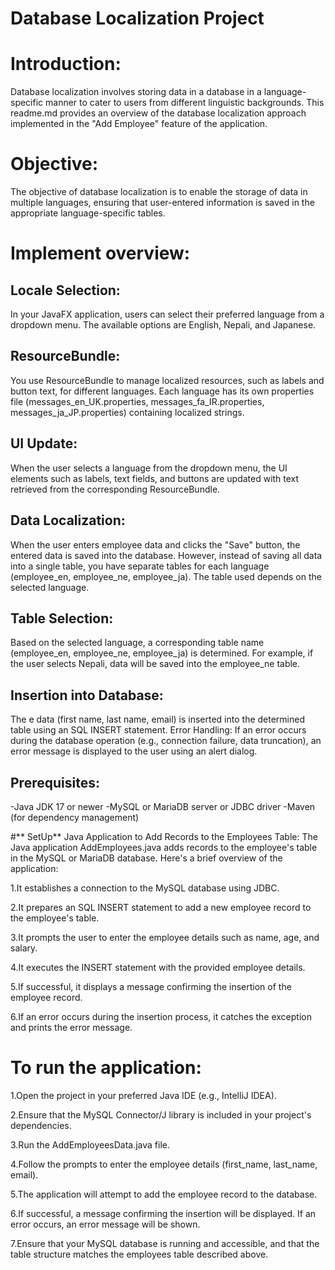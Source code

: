 # **Database Localization Project**

# **Introduction:**
Database localization involves storing data in a database in a language-specific manner to cater to users from different linguistic backgrounds.
This readme.md provides an overview of the database localization approach implemented in the "Add Employee" feature of the application.

# **Objective:**
The objective of database localization is to enable the storage of data in multiple languages, ensuring that user-entered information
is saved in the appropriate language-specific tables.

# **Implement overview:**
## **Locale Selection:** 
In your JavaFX application, users can select their preferred language from a dropdown menu. The available options are English, Nepali, and Japanese.

## **ResourceBundle:**
You use ResourceBundle to manage localized resources, such as labels and button text, for different languages.
Each language has its own properties file (messages_en_UK.properties, messages_fa_IR.properties, messages_ja_JP.properties) 
containing localized strings.

## **UI Update:**
When the user selects a language from the dropdown menu, the UI elements such as labels, text fields, and
buttons are updated with text retrieved from the corresponding ResourceBundle.

## **Data Localization:**
When the user enters employee data and clicks the "Save" button, the entered data is saved into the database. 
However, instead of saving all data into a single table, you have separate tables for each language (employee_en, employee_ne, employee_ja). 
The table used depends on the selected language.

## **Table Selection:**
Based on the selected language, a corresponding table name (employee_en, employee_ne, employee_ja) is determined.
For example, if the user selects Nepali, data will be saved into the employee_ne table.

## **Insertion into Database:**
The e data (first name, last name, email) is inserted into the determined table using an SQL INSERT statement.
Error Handling: If an error occurs during the database operation (e.g., connection failure, data truncation), an error message is displayed
to the user using an alert dialog.

## **Prerequisites:**
-Java JDK 17 or newer
-MySQL or MariaDB server or JDBC driver
-Maven (for dependency management)


#** SetUp**
Java Application to Add Records to the Employees Table: The Java application AddEmployees.java adds records to the employee's table in the MySQL or MariaDB database.
Here's a brief overview of the application:

1.It establishes a connection to the MySQL database using JDBC.

2.It prepares an SQL INSERT statement to add a new employee record to the employee's table.

3.It prompts the user to enter the employee details such as name, age, and salary.

4.It executes the INSERT statement with the provided employee details.

5.If successful, it displays a message confirming the insertion of the employee record.

6.If an error occurs during the insertion process, it catches the exception and prints the error message.

# **To run the application:**

1.Open the project in your preferred Java IDE (e.g., IntelliJ IDEA).

2.Ensure that the MySQL Connector/J library is included in your project's dependencies.

3.Run the AddEmployeesData.java file.

4.Follow the prompts to enter the employee details (first_name, last_name, email).

5.The application will attempt to add the employee record to the database.

6.If successful, a message confirming the insertion will be displayed. If an error occurs, an error message will be shown.

7.Ensure that your MySQL database is running and accessible, and that the table structure matches the employees table described above.



